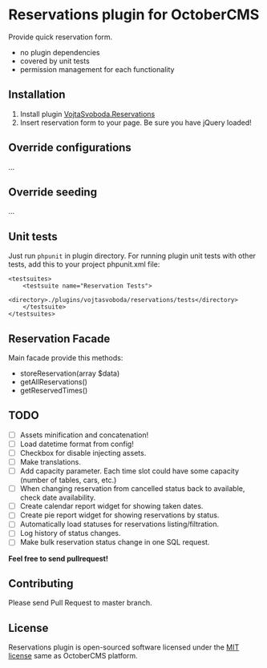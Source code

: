 # Reservations plugin for OctoberCMS

Provide quick reservation form.

- no plugin dependencies
- covered by unit tests
- permission management for each functionality

## Installation

1. Install plugin [VojtaSvoboda.Reservations](http://octobercms.com/plugin/vojtasvoboda-reservations)
2. Insert reservation form to your page. Be sure you have jQuery loaded!

## Override configurations

...

## Override seeding

...

## Unit tests

Just run `phpunit` in plugin directory. For running plugin unit tests with other tests,
add this to your project phpunit.xml file:

```
<testsuites>
    <testsuite name="Reservation Tests">
        <directory>./plugins/vojtasvoboda/reservations/tests</directory>
    </testsuite>
</testsuites>
```

## Reservation Facade

Main facade provide this methods:

- storeReservation(array $data)
- getAllReservations()
- getReservedTimes()

## TODO

- [ ] Assets minification and concatenation!
- [ ] Load datetime format from config!
- [ ] Checkbox for disable injecting assets.
- [ ] Make translations.
- [ ] Add capacity parameter. Each time slot could have some capacity (number of tables, cars, etc.)
- [ ] When changing reservation from cancelled status back to available, check date availability.
- [ ] Create calendar report widget for showing taken dates.
- [ ] Create pie report widget for showing reservations by status.
- [ ] Automatically load statuses for reservations listing/filtration.
- [ ] Log history of status changes.
- [ ] Make bulk reservation status change in one SQL request.

**Feel free to send pullrequest!**

## Contributing

Please send Pull Request to master branch.

## License

Reservations plugin is open-sourced software licensed under the [MIT license](http://opensource.org/licenses/MIT) same as OctoberCMS platform.
